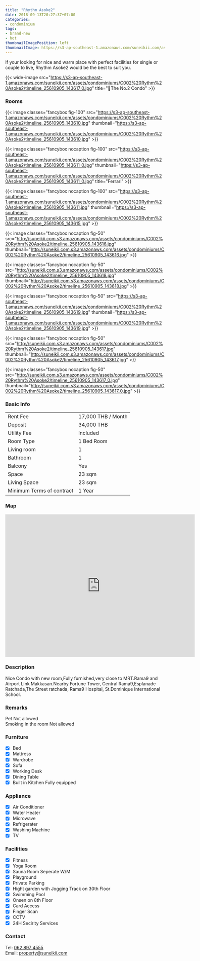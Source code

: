 ```yaml
---
title: "Rhythm Asoke2"
date: 2018-09-13T20:27:37+07:00
categories:
- condominium
tags:
- brand-new
- hot
thumbnailImagePosition: left
thumbnailImage: https://s3-ap-southeast-1.amazonaws.com/suneikii.com/assets/condominiums/C002%20Rythm%20Asoke2/timeline_25610905_143620.jpg
---
```


If your looking for nice and warm place with perfect facilities for single or couple to live, Rhythm Asoke2 would be the best to suit you.
<!--more-->

<p></p>

{{< wide-image src="https://s3-ap-southeast-1.amazonaws.com/suneikii.com/assets/condominiums/C002%20Rythm%20Asoke2/timeline_25610905_143617_0.jpg" title="The No.2 Condo" >}}

### Rooms

<p></p>

{{< image classes="fancybox fig-100" src="https://s3-ap-southeast-1.amazonaws.com/suneikii.com/assets/condominiums/C002%20Rythm%20Asoke2/timeline_25610905_143610.jpg" thumbnail="https://s3-ap-southeast-1.amazonaws.com/suneikii.com/assets/condominiums/C002%20Rythm%20Asoke2/timeline_25610905_143610.jpg" >}}

{{< image classes="fancybox nocaption fig-100" src="https://s3-ap-southeast-1.amazonaws.com/suneikii.com/assets/condominiums/C002%20Rythm%20Asoke2/timeline_25610905_143611_0.jpg" thumbnail="https://s3-ap-southeast-1.amazonaws.com/suneikii.com/assets/condominiums/C002%20Rythm%20Asoke2/timeline_25610905_143611_0.jpg" title="Ferrari" >}}

{{< image classes="fancybox nocaption fig-100" src="https://s3-ap-southeast-1.amazonaws.com/suneikii.com/assets/condominiums/C002%20Rythm%20Asoke2/timeline_25610905_143611.jpg" thumbnail="https://s3-ap-southeast-1.amazonaws.com/suneikii.com/assets/condominiums/C002%20Rythm%20Asoke2/timeline_25610905_143615.jpg" >}}

{{< image classes="fancybox nocaption fig-50" src="http://suneikii.com.s3.amazonaws.com/assets/condominiums/C002%20Rythm%20Asoke2/timeline_25610905_143616.jpg" thumbnail="http://suneikii.com.s3.amazonaws.com/assets/condominiums/C002%20Rythm%20Asoke2/timeline_25610905_143616.jpg" >}}

{{< image classes="fancybox nocaption fig-50" src="http://suneikii.com.s3.amazonaws.com/assets/condominiums/C002%20Rythm%20Asoke2/timeline_25610905_143618.jpg" thumbnail="http://suneikii.com.s3.amazonaws.com/assets/condominiums/C002%20Rythm%20Asoke2/timeline_25610905_143618.jpg" >}}

{{< image classes="fancybox nocaption fig-50" src="https://s3-ap-southeast-1.amazonaws.com/suneikii.com/assets/condominiums/C002%20Rythm%20Asoke2/timeline_25610905_143619.jpg" thumbnail="https://s3-ap-southeast-1.amazonaws.com/suneikii.com/assets/condominiums/C002%20Rythm%20Asoke2/timeline_25610905_143619.jpg" >}}

{{< image classes="fancybox nocaption fig-50" src="http://suneikii.com.s3.amazonaws.com/assets/condominiums/C002%20Rythm%20Asoke2/timeline_25610905_143617.jpg" thumbnail="http://suneikii.com.s3.amazonaws.com/assets/condominiums/C002%20Rythm%20Asoke2/timeline_25610905_143617.jpg" >}}

{{< image classes="fancybox nocaption fig-50" src="http://suneikii.com.s3.amazonaws.com/assets/condominiums/C002%20Rythm%20Asoke2/timeline_25610905_143617_0.jpg" thumbnail="http://suneikii.com.s3.amazonaws.com/assets/condominiums/C002%20Rythm%20Asoke2/timeline_25610905_143617_0.jpg" >}}

<p></p>

### Basic Info

|  |  |
|----------|------------|
| Rent Fee | 17,000 THB / Month |
| Deposit  | 34,000 THB |
| Utility Fee | Included |
| Room Type | 1 Bed Room |
| Living room | 1 |
| Bathroom | 1|
| Balcony  | Yes |
| Space | 23 sqm |
| Living Space | 23 sqm |
| Minimum Terms of contract<br> | 1 Year |


<p></p>

### Map

<p></p>

<iframe width="600" height="450" frameborder="0" style="border:0" src="https://www.google.com/maps/embed/v1/place?q=Rhythm%20Asoke2&key=AIzaSyDdueX_zbg1XGbwPCLZqpc_trVmgbaPs1I" allowfullscreen></iframe>

<p></p>

### Description

<p></p>

Nice Condo with new room,Fully furnished,very close to MRT.Rama9 and Airport Link Makkasan.Nearby Fortune Tower, Central Rama9,Esplanade Ratchada,The Street ratchada, Rama9 Hospital, St.Dominique International School.

### Remarks

<p></p>

Pet Not allowed  
Smoking in the room Not allowed


### Furniture

- [x] Bed
- [x] Mattress
- [x] Wardrobe
- [x] Sofa
- [x] Working Desk
- [x] Dining Table
- [x] Built in Kitchen Fully equipped

### Appliance

- [x] Air Conditioner
- [x] Water Heater
- [x] Microwave
- [x] Refrigerater
- [x] Washing Machine
- [x] TV

### Facilities

- [x] Fitness
- [x] Yoga Room
- [x] Sauna Room Seperate W/M
- [x] Playground
- [x] Private Parking
- [x] Hight garden with Jogging Track on 30th Floor
- [x] Swimming Pool
- [x] Onsen on 8th Floor
- [x] Card Access
- [x] Finger Scan
- [x] CCTV
- [x] 24H Secirity Services

### Contact

Tel: <a href="tel:062 897 4555">062 897 4555</a><br>
Email: <a href="mailto:property@suneikii.com">property@suneikii.com</a>